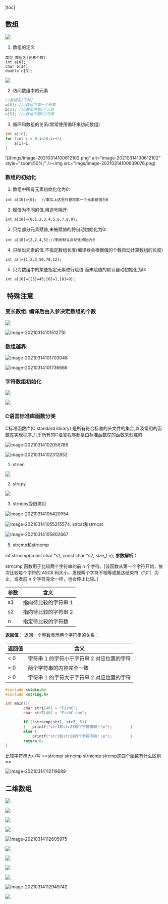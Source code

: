 [toc]



## 数组

![](imgs/image-20210314100045146.png)

1. 数组的定义

```
类型 数组名[元素个数]
int a[6];
char b[24];
double c[3];
```

![](imgs/image-20210320125616647.png)

2. 访问数组中的元素

```C
//数组名[下标]
a[0]; //a数组中第一个元素
b[2]; //b数组中第3个元素
c[5]; //a数组中第6个元素
```

3. 循环和数组的关系(常常使用循环来访问数组)
```c
int a[10];
for (int i = 0;i<10;i++){
    a[i]=i;
}
```
![](imgs/image-20210314100612102.png" alt="image-20210314100612102" style="zoom:50%;" /><img src="imgs/image-20210314100639076.png)
### 数组的初始化

1. 数组中所有元素初始化化为0:  

`int a[10]={0};  //事实上这里只是将第一个元素赋值为0 `

2. 赋值为不同的值,用逗号隔开:

`int a[10]={0,1,2,3,4,5,6,7,8,9}; `

3. 只给部分元素赋值,未被赋值的将自动初始化为0:

`int a[10]={2,2,4,5};//剩余默认自动化初始为0`

4. 只给出元素的值,不指定数组长度(编译器会根据值的个数自动计算数组的长度)

`int a[]={1,2,3,56,78,12};`

5. 只为数组中的某些指定元素进行赋值,而未赋值的默认自动初始化为0:

`int a[10]={[3]=45;[6]=1,[8]=9};`

##  特殊注意

### 变长数组: 编译后由入参决定数组的个数

![](imgs/image-20210314101444214.png)

![image-20210314101512710](imgs/image-20210314101512710.png)

### 数组越界:

![image-20210314101703048](imgs/image-20210314101703048.png)

![image-20210314101736666](imgs/image-20210314101736666.png)

### 字符数组初始化

![](imgs/image-20210314101900317.png)

![](imgs/image-20210314101926799.png)

### C语言标准库函数分类

C标准函数库(C standard library) 是所有符合标准的头文件的集合,以及常用的函数库实现程序,几乎所有的C语言程序都是由标准函数库的函数来创建的.

![image-20210314102059786](imgs/image-20210314102059786.png)

![image-20210314102312852](imgs/image-20210314102312852.png)

1. strlen

![](imgs/image-20210314104948500.png)

2. strcpy

![](imgs/image-20210314105138032.png)

3. strncpy受限拷贝

![image-20210314105420954](imgs/image-20210314105420954.png)

![image-20210314105521557](imgs/image-20210314105521557.png)4. strcat和strncat

![image-20210314105802667](imgs/image-20210314105802667.png)

5. strcmp和strncmp

int strncmp(const char *s1, const char *s2, size_t n);
**参数解析：**

strncmp 函数用于比较两个字符串的前 n 个字符。[该函数从第一个字符开始，依次比较每个字符的 ASCII 码大小，发现两个字符不相等或抵达结束符（'\0'）为止，或者前 n 个字符完全一样，也会停止比较。]

| **参数** | **含义**             |
| -------- | -------------------- |
| s1       | 指向待比较的字符串 1 |
| s2       | 指向待比较的字符串 2 |
| n        | 指定待比较的字符数   |
**返回值：**
返回一个整数表示两个字符串的关系：

| **返回值** | **含义**                                   |
| ---------- | ------------------------------------------ |
| < 0        | 字符串 1 的字符小于字符串 2 对应位置的字符 |
| = 0        | 两个字符串的内容完全一致                   |
| > 0        | 字符串 1 的字符大于字符串 2 对应位置的字符 |

```c
#include <stdio.h>
#include <string.h>

int main(){
        char str1[40] = "FishC";
        char str2[40] = "FishC.com";

        if (!strncmp(str1, str2, 5))
        {   printf("str1和str2前5个字符相同！\n");        }
        else {
            printf("str1和str2前5个字符不同！\n");        }
        return 0;
}
```

 比较字符串大小写 ==strcmpi strncmp strnicmp strcmp这四个函数有什么区别==

![image-20210314112119689](imgs/image-20210314112119689.png)

## 二维数组

![](imgs/image-20210314112237974.png)

![](imgs/image-20210314112327139.png)

![](imgs/image-20210314112403620.png)

![](imgs/image-20210314112432938.png)

![image-20210314112605975](imgs/image-20210314112605975.png)

![](imgs/image-20210314112623968.png)

![](imgs/image-20210314112725286.png)

![](imgs/image-20210314112832616.png)

![](imgs/image-20210314112849792.png)

![image-20210314112949742](imgs/image-20210314112949742.png)

![](imgs/image-20210314113001196.png)

